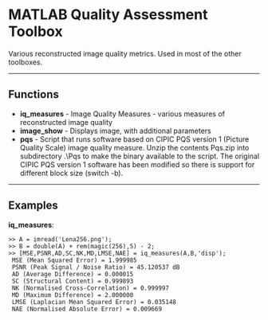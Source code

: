 MATLAB Quality Assessment Toolbox
==================

Various reconstructed image quality metrics. Used in most of the other toolboxes.

- - -

Functions
---------

 - **iq_measures** - Image Quality Measures - various measures of reconstructed image quality
 - **image_show** - Displays image, with additional parameters
 - **pqs** - Script that runs software based on CIPIC PQS version 1 (Picture Quality Scale) image quality measure. Unzip the contents Pqs.zip into subdirectory .\Pqs to make the binary available to the script. The original  CIPIC PQS version 1 software has been modified so there is support for different block size (switch -b).
  
- - -
  
Examples
--------
**iq\_measures**:

	>> A = imread('Lena256.png');
	>> B = double(A) + rem(magic(256),5) - 2;
	>> [MSE,PSNR,AD,SC,NK,MD,LMSE,NAE] = iq_measures(A,B,'disp');
	 MSE (Mean Squared Error) = 1.999985
	 PSNR (Peak Signal / Noise Ratio) = 45.120537 dB
	 AD (Average Difference) = 0.000015
	 SC (Structural Content) = 0.999893
	 NK (Normalised Cross-Correlation) = 0.999997
	 MD (Maximum Difference) = 2.000000
	 LMSE (Laplacian Mean Squared Error) = 0.035148
	 NAE (Normalised Absolute Error) = 0.009669